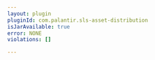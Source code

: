 ```yaml
---
layout: plugin
pluginId: com.palantir.sls-asset-distribution
isJarAvailable: true
error: NONE
violations: []

---
```

